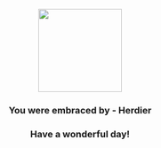 <p align="center">
    <img src="https://raw.githubusercontent.com/PokeAPI/sprites/master/sprites/pokemon/507.png" width="150" height="150">
</p>
<h3 align="center">You were embraced by - <b>Herdier</b></h3>
<h3 align="center">Have a wonderful day!</h3>
